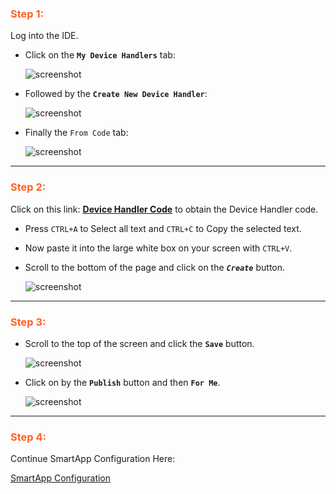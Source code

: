 ### <h3 style="color: #FF6025;">Step 1:</h3>
Log into the IDE.

* Click on the **`My Device Handlers`** tab:

  ![screenshot](https://tonesto7.github.io/echo-speaks-docs/static/img/ES-7.JPG)

* Followed by the **`Create New Device Handler`**:

  ![screenshot](https://tonesto7.github.io/echo-speaks-docs/static/img/ES-8.JPG)

* Finally the `From Code` tab:

  ![screenshot](https://tonesto7.github.io/echo-speaks-docs/static/img/ES-9.JPG)

---
### <h3 style="color: #FF6025;">Step 2:</h3>
Click on this link: [**Device Handler Code**](https://raw.githubusercontent.com/tonesto7/echo-speaks/master/devicetypes/tonesto7/echo-speaks-device.src/echo-speaks-device.groovy) to obtain the Device Handler code.

* Press `CTRL+A` to Select all text and `CTRL+C` to Copy the selected text.
* Now paste it into the large white box on your screen with `CTRL+V`. 
* Scroll to the bottom of the page and click on the ***`Create`*** button.

  ![screenshot](https://tonesto7.github.io/echo-speaks-docs/static/img/ES-10.JPG)

---
### <h3 style="color: #FF6025;">Step 3:</h3>

* Scroll to the top of the screen and click the **`Save`** button.

  ![screenshot](https://tonesto7.github.io/echo-speaks-docs/static/img/ES-11.JPG)

* Click on by the **`Publish`** button and then **`For Me`**.

  ![screenshot](https://tonesto7.github.io/echo-speaks-docs/static/img/ES-12.JPG)

---
### <h3 style="color: #FF6025;">Step 4:</h3>
Continue SmartApp Configuration Here:

[SmartApp Configuration](https://tonesto7.github.io/echo-speaks-docs/#/docs/installation/configuration/appConfig "wikilink")
